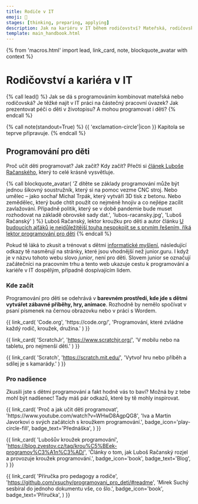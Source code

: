```yaml
---
title: Rodiče v IT
emoji: 👶
stages: [thinking, preparing, applying]
description: Jak na kariéru v IT během rodičovství? Mateřská, rodičovská, částečný úvazek, programování s dětmi a mnoho dalšího.
template: main_handbook.html
---
```


{% from 'macros.html' import lead, link_card, note, blockquote_avatar with context %}

# Rodičovství a kariéra v IT

{% call lead() %}
Jak se dá s programováním kombinovat mateřská nebo rodičovská?
Je těžké najít v IT práci na částečný pracovní úvazek?
Jak prezentovat péči o děti v životopisu?
A mohou programovat i děti?
{% endcall %}

{% call note(standout=True) %}
  {{ 'exclamation-circle'|icon }} Kapitola se teprve připravuje.
{% endcall %}

## Programování pro děti

Proč učit děti programovat? Jak začít? Kdy začít?
Přečti si [článek Luboše Račanského](https://www.heroine.cz/zeny-it/7677-u-budoucich-ajtaku-je-nejdulezitejsi-touha-nespokojit-se-s-prvnim-resenim-rika-lektor-programovani-pro-deti), který to celé krásně vysvětluje.

{% call blockquote_avatar(
  'Z dítěte se základy programování může být jednou šikovný soustružník, který si na pomoc vezme CNC stroj. Nebo umělec – jako sochař Michal Trpák, který vytváří 3D tisk z betonu. Nebo zemědělec, který bude chtít použít co nejméně hnojiv a co nejlépe zacílit zavlažování. Případně politik, který se v době pandemie bude muset rozhodovat na základě obrovské sady dat.',
  'lubos-racansky.jpg',
  'Luboš Račanský'
) %}
  Luboš Račanský, lektor kroužku pro děti a autor článku [U budoucích ajťáků je nejdůležitější touha nespokojit se s prvním řešením, říká lektor programování pro děti](https://www.heroine.cz/zeny-it/7677-u-budoucich-ajtaku-je-nejdulezitejsi-touha-nespokojit-se-s-prvnim-resenim-rika-lektor-programovani-pro-deti)
{% endcall %}

Pokud tě láká to zkusit a trénovat s dětmi [informatické myšlení](https://cs.wikipedia.org/wiki/Informatick%C3%A9_my%C5%A1len%C3%AD), následující odkazy tě nasměrují na stránky, které jsou vhodnější než junior.guru. I když je v názvu tohoto webu slovo _junior_, není pro děti.
Slovem junior se označují začátečníci na pracovním trhu a tento web ukazuje cestu k programování a kariéře v IT dospělým, případně dospívajícím lidem.

### Kde začít

Programování pro děti se odehrává v **barevném prostředí, kde jde s dětmi vytvářet zábavné příběhy, hry, animace**. Rozhodně by nemělo spočívat v psaní písmenek na černou obrazovku nebo v práci s Wordem.

<div class="link-cards">
  {{ link_card(
    'Code.org',
    'https://code.org/',
    'Programování, které zvládne každý rodič, kroužek, družina.'
  ) }}

  {{ link_card(
    'ScratchJr',
    'https://www.scratchjr.org/',
    'V mobilu nebo na tabletu, pro nejmenší děti.'
  ) }}

  {{ link_card(
    'Scratch',
    'https://scratch.mit.edu/',
    'Vytvoř hru nebo příběh a sdílej je s kamarády.'
  ) }}
</div>

### Pro nadšence

Zkusili jste s dětmi programování a fakt hodně vás to baví?
Možná by z tebe mohl být nadšenec!
Tady máš pár odkazů, které by tě mohly inspirovat.

<div class="link-cards">
  {{ link_card(
    'Proč a jak učit děti programovat',
    'https://www.youtube.com/watch?v=WHwD8AgpQG8',
    'Iva a Martin Javorkovi o svých začátcích s kroužkem programování.',
    badge_icon='play-circle-fill',
    badge_text='Přednáška',
  ) }}

  {{ link_card(
    'Lubošův kroužek programování',
    'https://blog.zvestov.cz/tag/krou%C5%BEek-programov%C3%A1n%C3%AD/',
    'Články o tom, jak Luboš Račanský rozjel a provozuje kroužek programování.',
    badge_icon='book',
    badge_text='Blog',
  ) }}

  {{ link_card(
    'Příručka pro pedagogy a rodiče',
    'https://github.com/xsuchy/programovani_pro_deti/#readme',
    'Mirek Suchý sesbíral do jednoho dokumentu vše, co šlo.',
    badge_icon='book',
    badge_text='Příručka',
  ) }}
</div>


<!-- {#

děti https://www.coderebels.cz/
(nepřesunout do parents.md?)
https://twitter.com/programohrajeme/status/1462698199001489411

- Magda https://mail.google.com/mail/u/0/#inbox/KtbxLrjGQcnLHJfGrPfPsPdVzHDfvDThLB

https://imysleni.cz/ucebnice/zaklady-programovani-v-jazyce-python-pro-stredni-skoly

Privydelek na materske
- vpp na mateřské
- OSVČ sám/sama prozovovat znamená přijít o podporu v mateřství
- https://aperio.cz/vydelecna-cinnost-behem-materske-rodicovske-dovolene/
- https://mail.google.com/mail/u/0/#inbox/KtbxLrjGQcnLHJfGrPfPsPdVzHDfvDThLB

Mateřská do CVčka
https://www.facebook.com/groups/344184902617292/?multi_permalinks=1416009175434854&hoisted_section_header_type=recently_seen&__cft__[0]=AZX4mzGVPa_P2Iuqw8iBcu51l11OI8YNPC2j94QuZ7XlKAbbAZmGGVvygoehieSM2S8L4KvqMJ7Lnr32RKwQs0EoCROhY15hIGqSCvc7Cn3ZAioPYC2ekaS6YDWwpN39x89rrUtAxXFxi32aTG2JcCs3EWaQuLoTdkaBChAcmqoRxtk3a8c4OoiNO5FhmS8IS4Y&__tn__=%2CO%2CP-R

https://www.bbc.com/worklife/article/20210617-does-motherhood-belong-on-a-resume

rady ohledně děr v CV a mateřské
https://www.linkedin.com/posts/honzajavorek_%C4%8Dl%C3%A1nek-na-bbc-rozeb%C3%ADr%C3%A1-zda-pat%C5%99%C3%AD-p%C3%A9%C4%8De-o-activity-6851398868228198400-y6fc

co říkají matkám na pohovorech
https://www.facebook.com/groups/123305571039874/?multi_permalinks=4856613921042325&hoisted_section_header_type=recently_seen

https://zpravy.aktualne.cz/ekonomika/vodafone-nabidne-u-vsech-pozic-castecny-uvazek-cesko-s-flexi/r~40c55cf6c47c11ebbc3f0cc47ab5f122/

https://www.linkedin.com/in/kaitlynchang/
(featured) https://www.linkedin.com/feed/update/urn:li:activity:6854922239847006208/

- zalohy nemusis platit kdyz jsi na materske nebo student, Zmínila bych ještě rozdíl mezi podnikáním jako hlavní a jako vedlejší činnost.
- https://twitter.com/_hospa/status/1333552886853357569
- https://www.facebook.com/groups/junior.guru/permalink/502624567327822/?comment_id=502647810658831
- https://marter.cz/
- https://medium.com/@lenka.stawarczyk/pro%C4%8D-si-%C5%BEeny-p%C5%99i-hled%C3%A1n%C3%AD-pr%C3%A1ce-nev%C4%9B%C5%99%C3%AD-a-nejsou-sp%C3%AD%C5%A1-jen-vyb%C3%ADrav%C3%A9-a50c936fb805
- https://www.linkedin.com/posts/femme-palette_weve-released-a-new-e-book-about-balancing-activity-7018836400825376768-A6R8
- https://projekty.heroine.cz/zeny-it

„Většina matek chce dál pokračovat. Často se samy ozvou, jestli pro ně něco máme, a vždycky máme. Pokaždé existuje nějaký malý projekt, který jim můžeme dát. Nebo chodí školit juniory. Ony jsou nadšené, my jsme nadšení,“
https://denikn.cz/279531/koncici-sefka-slevomatu-muzi-si-me-na-jednanich-pletli-s-obsluhou-zeny-se-podcenuji-a-boji-se-selhani/?cst=91370c7fe392f469f161d9e86d3e151e0e237c39

https://mamajob.online/

--- https://discord.com/channels/769966886598737931/788832177135026197/990538199308853278
Dneska na mě facebook vyhodil Strojové učení pro děti:
https://www.donio.cz/ucebnice-umele-inteligence-pro-deti?fbclid=IwAR3_mBSfWFSQYHnGUEhNm0sDopBkZGOQwmZaCi3IvyRvOK7eOiij1YeGFtE

Myslím, že tohle potřebuju 😄 Kromě toho že to je Strojové učení pro děti, chápete, jako vysvětlený pro děti, 😁  , tak to am podle všeho dělaj ve Scratchi 😄
---


--- https://discord.com/channels/769966886598737931/769966887055392768/982900261263646821
<@933738477449785384> Mateřská mi funguje 24/7/365. <:lolpain:859017227515854879> Mám tři velice aktivní kluky 23 měsíců, 4 roky a 6 let. Škola nám teď naštěstí teprve začne, to ještě bude tóčo. Hlídání nulové, jen když se manžel občas zapojí o víkendu. Večer nic nedělám, protože chci aspoň ten večer chvíli strávit s manželem, pokud mě teda nezabaví na celý večer nejmladší a neusnu s ním. 😄

A kdy se tedy učím? Když jsou starší dva kluci ve školce a nejmladšího uspim po obědě. (Bohužel zrovna teď nastal čas, kdy mi po obědě nechce už moc spát.) A zbytek o víkendech, případně v týdnu navečer chvilky a výjimečně když se děti na chvíli něčím zabaví. "Hlídání" televizí odmítám, protože kluci pak akorát víc zlobí, takže tam používám časovač na televizi, abych to nemusela sledovat (přičemž vím, na co se koukají a je okolo toho hodně debat, co povolím) a někdy tak získám taky chvilku - aspoň od starších, nejmladšímu nic ještě nepouštím.

Teď, jak začnu pracovat, tak se budu muset s manželem už domluvit, aby mě od dětí odstínil pravidelně, jestli to nemám dělat večer a víkendy, když mi nejmladší háže vidle do toho spaní. Manžel sám mi na začátku tvrdil, že si to představuju moc jednoduše, jak se dostanu do IT, takže chápe, že když už tam jsem, že to mé úsilí k něčemu je a je zapotřebí.
---

http://www.zasnem.cz/2023/04/26/maly-hacker/
https://cc.cz/matkam-a-firmam-pomaha-skloubit-praci-a-rodinny-zivot-vetsina-manazeru-svym-lidem-neveri-rika/

--- https://discord.com/channels/769966886598737931/788826407412170752/1209840122757914644
💪
---


--- https://discord.com/channels/769966886598737931/769966887055392768/1223179054039961711
Co si přesně představit, když v inzerátu vidím jako jeden z benefitů: "pro-rodinný přistup" a podobné mutace téhož? Je mi jasný, kam asi míří, ale zajímalo by mě, jak to potom funguje prakticky (Jsou posunuté core hours, aby všichni stihli zajet do školky? Nejsou core hours vůbec? Výplaty jsou ve formě kindr vajec? 🤔)

P.S. Nemůžu teď dohledat ten konkrétní inzeráta, velmi výjimečně na to narazím a jaksi přirozeně to se mnou rezonuje.
---


--- https://discord.com/channels/769966886598737931/788826407412170752/1222146790460231710
Když se tady říká part time, tak se neříká se jak moc „part“: 80 % vs. 60 % vs. 20 % je velký rozdíl.
Taky je rozdíl, jestli někdo pracuje každý den, jen kratší dobu nebo jsou celé dny, kdy tam není. Stejně tak může být ok, že je někdo dostupný jen 4 hodiny dopoledne a jinde je zase lepší, když je dostupný 2 hodiny dopoledne a 2 hodiny odpoledne.
Samozřejmě záleží na typu práce a tom, jak je to kde organizované.
---


--- https://discord.com/channels/769966886598737931/797040163325870092/1221400946928652339
OK, tak možná ať si zkusí projet tohle https://blockly.games/?lang=en používáme to i s dospělými, co nikdy neprogramovali, aby si rozvičili mozky tím správným směrem, než začnou psát kód (i když trochu kódu se píše i tam ke konci) (a třeba malování želvou mě jednou chytlo tak, že jsem u toho seděl pár hodin 😅)
---


https://www.linkedin.com/company/mamajob/
https://www.aperio.cz/clanky/navrat-do-zamestnani-po-materske-rodicovske-dovolene


#} -->
